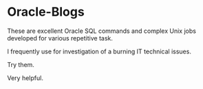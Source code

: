 # Oracle-Blogs

These are excellent Oracle SQL commands and complex Unix jobs developed for various repetitive task.

I frequently use for investigation of a burning IT technical issues.

Try them.

Very helpful.

